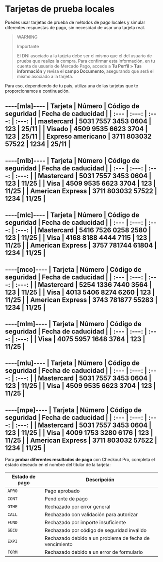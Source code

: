 # Tarjetas de prueba locales

Puedes usar tarjetas de prueba de métodos de pago locales y simular diferentes respuestas de pago, sin necesidad de usar una tarjeta real.

> WARNING
>
> Importante
>
> El DNI asociado a la tarjeta debe ser el mismo que el del usuario de prueba que realiza la compra. Para confirmar esta información, en tu cuenta de usuario de Mercado Pago, accede a **Tu Perfil > Tus información** y revisa el **campo Documento**, asegurando que será el mismo asociado a la tarjeta.
 
Para eso, dependiendo de tu país, utiliza una de las tarjetas que te proporcionamos a continuación.

----[mla]----
| Tarjeta | Número | Código de seguridad | Fecha de caducidad |
| :--- | :---: | :---: | :---: |
| mastercard | 5031 7557 3453 0604 | 123 | 25/11 |
| Visado | 4509 9535 6623 3704 | 123 | 25/11 |
| Expreso americano | 3711 803032 57522 | 1234 | 25/11 |
------------

----[mlb]----
| Tarjeta | Número | Código de seguridad | Fecha de caducidad |
| :--- | :---: | :---: | :---: |
| Mastercard | 5031 7557 3453 0604 | 123 | 11/25 |
| Visa | 4509 9535 6623 3704 | 123 | 11/25 |
| American Express | 3711 803032 57522 | 1234 | 11/25 |
------------

----[mlc]----
| Tarjeta | Número | Código de seguridad | Fecha de caducidad |
| :--- | :---: | :---: | :---: |
| Mastercard | 5416 7526 0258 2580 | 123 | 11/25 |
| Visa | 4168 8188 4444 7115 | 123 | 11/25 |
| American Express | 3757 781744 61804 | 1234 | 11/25 |
------------

----[mco]----
| Tarjeta | Número | Código de seguridad | Fecha de caducidad |
| :--- | :---: | :---: | :---: |
| Mastercard | 5254 1336 7440 3564 | 123 | 11/25 |
| Visa | 4013 5406 8274 6260 | 123 | 11/25 |
| American Express | 3743 781877 55283 | 1234 | 11/25 |
------------

----[mlm]----
| Tarjeta | Número | Código de seguridad | Fecha de caducidad |
| :--- | :---: | :---: | :---: |
| Visa | 4075 5957 1648 3764 | 123 | 11/25 |
------------

----[mlu]----
| Tarjeta | Número | Código de seguridad | Fecha de caducidad |
| :--- | :---: | :---: | :---: |
| Mastercard | 5031 7557 3453 0604 | 123 | 11/25 |
| Visa | 4509 9535 6623 3704 | 123 | 11/25 |
------------

----[mpe]----
| Tarjeta | Número | Código de seguridad | Fecha de caducidad |
| :--- | :---: | :---: | :---: |
| Mastercard | 5031 7557 3453 0604 | 123 | 11/25 |
| Visa | 4009 1753 3280 6176 | 123 | 11/25 |
| American Express | 3711 803032 57522 | 1234 | 11/25 |
------------
 
Para **probar diferentes resultados de pago** con Checkout Pro, completa el estado deseado en el nombre del titular de la tarjeta:
 
| Estado de pago | Descripción |
| --- | --- |
| `APRO` | Pago aprobado |
| `CONT` | Pendiente de pago |
| `OTHE` | Rechazado por error general |
| `CALL` | Rechazado con validación para autorizar |
| `FUND` | Rechazado por importe insuficiente |
| `SECU` | Rechazado por código de seguridad inválido |
| `EXPI` | Rechazado debido a un problema de fecha de vencimiento |
| `FORM` | Rechazado debido a un error de formulario |